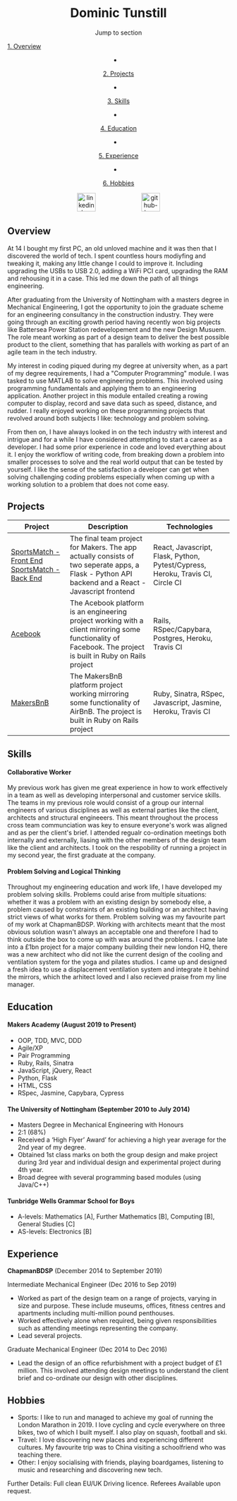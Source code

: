 <h1 align="center">Dominic Tunstill</h1>

<p align="center"> 
Jump to section
</p>
<p align="center">
		 
[1. Overview](#overview)
</p>
<li align="center">
		 
[2. Projects](#projects)
</li>
<li align="center">
	
[3. Skills](#skills)
</li>
<li align="center">
	
[4. Education](#education)
</li>
<li align="center">
	
[5. Experience](#experience)
</li>
<li align="center">
	
[6. Hobbies](#hobbies)
</li>

<p align="center">
<a  href="https://www.linkedin.com/in/dominic-tunstill-20293629/">
	<img src="https://www.vitae.ac.uk/images/logos/linkedin.png/@@images/c84f67eb-8427-48f3-9bc0-69712df8126b.png" alt="linkedin-logo" hspace="50" height="42" width="42"></a>
	<a  href="https://github.com/domtunstill">
	<img src="https://encrypted-tbn0.gstatic.com/images?q=tbn:ANd9GcQoomskqBHw1diTlhQBHA7krBgtr9Vjlu7UJaBfRD584XzJHYy_Ag&s" alt="github-logo" hspace="50" height="42" width="42"></a>
</p>

## Overview
<p>
At 14 I bought my first PC, an old unloved machine and it was then that I discovered the world of tech. I spent countless hours modiyfing and tweaking it, making any little change I could to improve it. Including upgrading the USBs to USB 2.0, adding a WiFi PCI card, upgrading the RAM and rehousing it in a case. This led me down the path of all things engineering.
</p>
<p>
After graduating from the University of Nottingham with a masters degree in Mechanical Engineering, I got the opportunity to join the graduate scheme for an engineering consultancy in the construction industry. They were going through an exciting growth period having recently won big projects like Battersea Power Station redevelopement and the new Design Musuem. The role meant working as part of a design team to deliver the best possible product to the client, something that has parallels with working as part of an agile team in the tech industry.
</p>
<p>
My interest in coding piqued during my degree at university when, as a part of my degree requirements, I had a "Computer Programming" module. I was tasked to use MATLAB to solve engineering problems. This involved using programming fundamentals and applying them to an engineering application. Another project in this module entailed creating a rowing computer to display, record and save data such as speed, distance, and rudder. I really enjoyed working on these programming projects that revolved around both subjects I like: technology and problem solving.
</p>
<p>
From then on, I have always looked in on the tech industry with interest and intrigue and for a while I have considered attempting to start a career as a developer. I had some prior experience in code and loved everything about it. I enjoy the workflow of writing code, from breaking down a problem into smaller processes to solve and the real world output that can be tested by yourself. I like the sense of the satisfaction a developer can get when solving challenging coding problems especially when coming up with a working solution to a problem that does not come easy.
</p>

## Projects
| Project   | Description | Technologies |
|---        |---         |---           |
| [SportsMatch - Front End](https://github.com/domtunstill/sportsmatch_react) [SportsMatch - Back End](https://github.com/domtunstill/sportsmatch_api) | The final team project for Makers. The app actually consists of two seperate apps, a Flask - Python API backend and a React - Javascript frontend | React, Javascript, Flask, Python, Pytest/Cypress, Heroku, Travis CI, Circle CI|
| [Acebook](https://github.com/domtunstill/acebook-facebuzz) |The Acebook platform is an engineering project working with a client mirroring some functionality of Facebook. The project is built in Ruby on Rails project |Rails, RSpec/Capybara, Postgres, Heroku, Travis CI|
|[MakersBnB](https://github.com/domtunstill/makersBnB) | The MakersBnB platform project working mirroring some functionality of AirBnB. The project is built in Ruby on Rails project |Ruby, Sinatra, RSpec, Javascript, Jasmine, Heroku, Travis CI |

## Skills

#### Collaborative Worker

My previous work has given me great experience in how to work effectively in a team as well as developing interpersonal and customer service skills. The teams in my previous role would consist of a group our internal engineers of various disciplines as well as external parties like the client, architects and structural engineeers. This meant throughout the process cross team communciation was key to ensure everyone's work was aligned and as per the client's brief. I attended regualr co-ordination meetings both internally and externally, liasing with the other members of the design team like the client and architects. I took on the respobility of running a project in my second year, the first graduate at the company.

#### Problem Solving and Logical Thinking

Throughout my engineering education and work life, I have developed my problem solving skills. Problems could arise from multiple situations: whether it was a problem with an existing design by somebody else, a problem caused by constraints of an existing building or an architect having strict views of what works for them. Problem solving was my favourite part of my work at ChapmanBDSP. Working with architects meant that the most obvious solution wasn't always an acceptable one and therefore I had to think outside the box to come up with was around the problems. 
I came late into a £1bn project for a major company building their new london HQ, there was a new architect who did not like the current design of the cooling and ventilation system for the yoga and pilates studios. I came up and designed a fresh idea to use a displacement ventilation system and integrate it behind the mirrors, which the arhitect loved and I also recieved praise from my line manager. 

## Education

#### Makers Academy (August 2019 to Present)

- OOP, TDD, MVC, DDD
- Agile/XP
- Pair Programming
- Ruby, Rails, Sinatra
- JavaScript, jQuery, React
- Python, Flask
- HTML, CSS
- RSpec, Jasmine, Capybara, Cypress

#### The University of Nottingham (September 2010 to July 2014)
	
- Masters Degree in Mechanical Engineering with Honours                                                                  
- 2:1 (68%)
- Received a ‘High Flyer’ Award’ for achieving a high year average for the 2nd year of my degree.
- Obtained 1st class marks on both the group design and make project during 3rd year and individual design and experimental project during 4th year.
- Broad degree with several programming based modules (using Java/C++)

#### Tunbridge Wells Grammar School for Boys

- A-levels: Mathematics [A], Further Mathematics [B], Computing [B], General Studies [C]
- AS-levels: Electronics [B]

## Experience

**ChapmanBDSP** (December 2014 to September 2019)

Intermediate Mechanical Engineer (Dec 2016 to Sep 2019)    

- Worked as part of the design team on a range of projects, varying in size and purpose.  These include museums, offices, fitness centres and apartments including multi-million pound penthouses.
- Worked effectively alone when required, being given responsibilities such as attending meetings representing the company.
- Lead several projects.

Graduate Mechanical Engineer (Dec 2014 to Dec 2016)
- Lead the design of an office refurbishment with a project budget of £1 million. This involved attending design meetings to understand the client brief and co-ordinate our design with other disciplines.

## Hobbies

- Sports: I like to run and managed to achieve my goal of running the London Marathon in 2019. I love cycling and cycle everywhere on three bikes, two of which I built myself. I also play on squash, football and ski.
- Travel: I love discovering new places and experiencing different cultures. My favourite trip was to China visiting a schoolfriend who was teaching there.
- Other: I enjoy socialising with friends, playing boardgames, listening to music and researching and discovering new tech.

Further Details: Full clean EU/UK Driving licence.
Referees Available upon request. 
